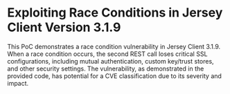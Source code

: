 # Exploiting Race Conditions in Jersey Client Version 3.1.9
This PoC demonstrates a race condition vulnerability in Jersey Client 3.1.9. When a race condition occurs, the second REST call loses critical SSL configurations, including mutual authentication, custom key/trust stores, and other security settings.
The vulnerability, as demonstrated in the provided code, has potential for a CVE classification due to its severity and impact.

